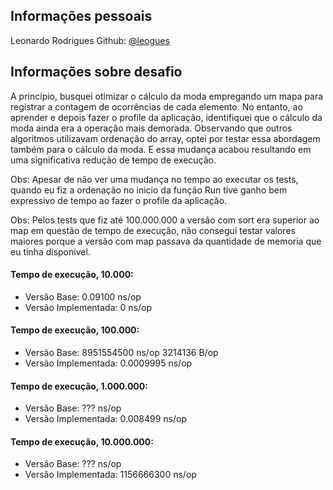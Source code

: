 ## Informações pessoais

Leonardo Rodrigues
Github: [@leogues](https://github.com/leogues)

## Informações sobre desafio

A principio, busquei otimizar o cálculo da moda empregando um mapa para registrar a contagem de ocorrências de cada elemento. No entanto, ao aprender e depois fazer o profile da aplicação, identifiquei que o cálculo da moda ainda era a operação mais demorada. Observando que outros algoritmos utilizavam ordenação do array, optei por testar essa abordagem também para o cálculo da moda. E essa mudança acabou resultando em uma significativa redução de tempo de execução.

Obs: Apesar de não ver uma mudança no tempo ao executar os tests, quando eu fiz a ordenação no inicio da função Run tive ganho bem expressivo de tempo ao fazer o profile da aplicação.

Obs: Pelos tests que fiz até 100.000.000 a versão com sort era superior ao map em questão de tempo de execução, não consegui testar valores maiores porque a versão com map passava da quantidade de memoria que eu tinha disponivel.

#### Tempo de execução, 10.000:

- Versão Base: 0.09100 ns/op
- Versão Implementada: 0 ns/op

#### Tempo de execução, 100.000:

- Versão Base: 8951554500 ns/op 3214136 B/op
- Versão Implementada: 0.0009995 ns/op

#### Tempo de execução, 1.000.000:

- Versão Base: ??? ns/op
- Versão Implementada: 0.008499 ns/op

#### Tempo de execução, 10.000.000:

- Versão Base: ??? ns/op
- Versão Implementada: 1156666300 ns/op
